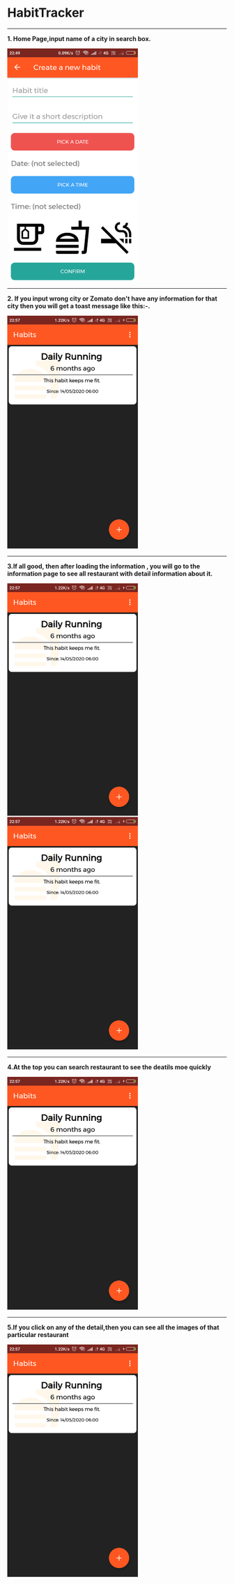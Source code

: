 # HabitTracker

*******************************

**1. Home Page,input name of a city in search box.**  

<img src="https://github.com/sanjay45/HabitTracker/blob/master/Image/Create_New_Habit_Fragment.png " width="300"/>

*****************************************************************************************************************************************************

**2. If you input wrong city or Zomato don't have any information for that city then you will get a toast message like this:-.** 

<img src="https://github.com/sanjay45/HabitTracker/blob/master/Image/Habits_List_Fragment.png" width="300"/>

*****************************************************************************************************************************************************

**3.If all good, then after loading the information , you will go to the information page to see all restaurant with detail information about it.** 

<img src="https://github.com/sanjay45/HabitTracker/blob/master/Image/Habits_List_Fragment.png" width="300"/> <img src="https://github.com/sanjay45/HabitTracker/blob/master/Image/Habits_List_Fragment.png" width="300"/>

*****************************************************************************************************************************************************

**4.At the top you can search restaurant to see the deatils moe quickly**  

<img src="https://github.com/sanjay45/HabitTracker/blob/master/Image/Habits_List_Fragment.png" width="300"/>

*****************************************************************************************************************************************************

**5.If you click on any of the detail,then you can see all the images of that particular restaurant**  

<img src="https://github.com/sanjay45/HabitTracker/blob/master/Image/Habits_List_Fragment.png" width="300"/>

